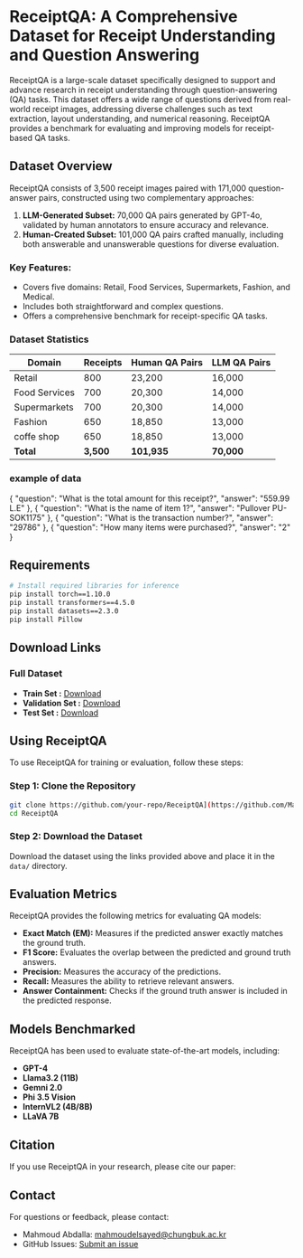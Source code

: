 # ReceiptQA: A Comprehensive Dataset for Receipt Understanding and Question Answering

ReceiptQA is a large-scale dataset specifically designed to support and advance research in receipt understanding through question-answering (QA) tasks. This dataset offers a wide range of questions derived from real-world receipt images, addressing diverse challenges such as text extraction, layout understanding, and numerical reasoning. ReceiptQA provides a benchmark for evaluating and improving models for receipt-based QA tasks.




## Dataset Overview
ReceiptQA consists of 3,500 receipt images paired with 171,000 question-answer pairs, constructed using two complementary approaches:

1. **LLM-Generated Subset:** 70,000 QA pairs generated by GPT-4o, validated by human annotators to ensure accuracy and relevance.
2. **Human-Created Subset:** 101,000 QA pairs crafted manually, including both answerable and unanswerable questions for diverse evaluation.

### Key Features:
- Covers five domains: Retail, Food Services, Supermarkets, Fashion, and Medical.
- Includes both straightforward and complex questions.
- Offers a comprehensive benchmark for receipt-specific QA tasks.

### Dataset Statistics
| Domain          | Receipts | Human QA Pairs | LLM QA Pairs |
|-----------------|----------|----------------|--------------|
| Retail          | 800      | 23,200         | 16,000       |
| Food Services   | 700      | 20,300         | 14,000       |
| Supermarkets    | 700      | 20,300         | 14,000       |
| Fashion         | 650      | 18,850         | 13,000       |
| coffe shop        | 650      | 18,850         | 13,000       |
| **Total**       | **3,500**| **101,935**    | **70,000**   |

### example of data
 {
      "question": "What is the total amount for this receipt?",
      "answer": "559.99 L.E"
    },
    {
      "question": "What is the name of item 1?",
      "answer": "Pullover PU-SOK1175"
    },
    {
      "question": "What is the transaction number?",
      "answer": "29786"
    },
    {
      "question": "How many items were purchased?",
      "answer": "2"
    }
## Requirements
```bash
# Install required libraries for inference
pip install torch==1.10.0
pip install transformers==4.5.0
pip install datasets==2.3.0
pip install Pillow
```



## Download Links

### Full Dataset
- **Train Set :** [Download](https://example.com/train.json)
- **Validation Set :** [Download](https://example.com/val.json)
- **Test Set :** [Download](https://example.com/test.json)


## Using ReceiptQA
To use ReceiptQA for training or evaluation, follow these steps:

### Step 1: Clone the Repository
```bash
git clone https://github.com/your-repo/ReceiptQA](https://github.com/MahmoudElsayedMahmoud/ReceiptQA-A-Comprehensive-Dataset-for-Receipt-Understanding-and-Question-Answering
cd ReceiptQA
```

### Step 2: Download the Dataset
Download the dataset using the links provided above and place it in the `data/` directory.


## Evaluation Metrics
ReceiptQA provides the following metrics for evaluating QA models:
- **Exact Match (EM):** Measures if the predicted answer exactly matches the ground truth.
- **F1 Score:** Evaluates the overlap between the predicted and ground truth answers.
- **Precision:** Measures the accuracy of the predictions.
- **Recall:** Measures the ability to retrieve relevant answers.
- **Answer Containment:** Checks if the ground truth answer is included in the predicted response.

## Models Benchmarked
ReceiptQA has been used to evaluate state-of-the-art models, including:
- **GPT-4**
- **Llama3.2 (11B)**
- **Gemni 2.0**
- **Phi 3.5 Vision**
- **InternVL2 (4B/8B)**
- **LLaVA 7B**



## Citation
If you use ReceiptQA in your research, please cite our paper:




## Contact
For questions or feedback, please contact:
- Mahmoud Abdalla: [mahmoudelsayed@chungbuk.ac.kr](mailto:mahmoudelsayed@chungbuk.ac.kr)
- GitHub Issues: [Submit an issue](https://github.com/your-repo/ReceiptQA/issues)
